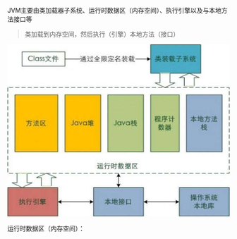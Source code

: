 JVM主要由类加载器子系统、运行时数据区（内存空间）、执行引擎以及与本地方法接口等
> 类加载到内存空间，然后执行（引擎）本地方法（接口）

![](/assets/timg.jpg)

运行时数据区（内存空间）：

